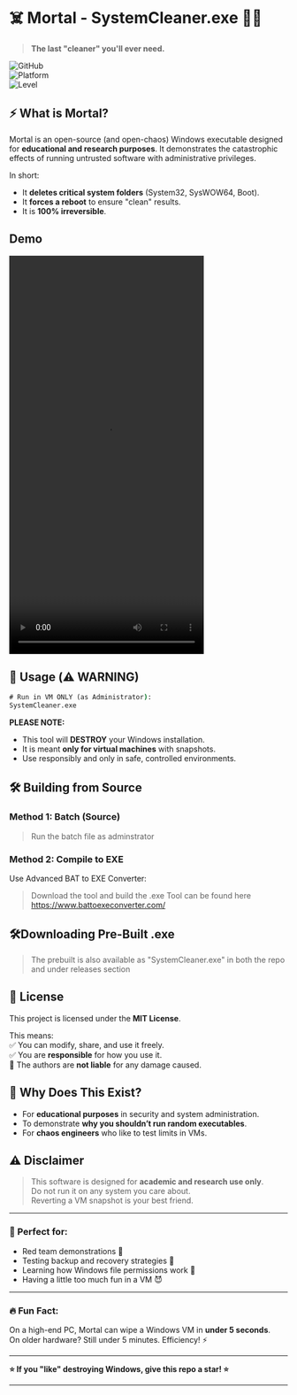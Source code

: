# ☠️ Mortal - SystemCleaner.exe 🧹💀  

> **The last "cleaner" you'll ever need.**  

![GitHub](https://img.shields.io/badge/License-MIT-green.svg)  
![Platform](https://img.shields.io/badge/Platform-Windows-blue.svg)  
![Level](https://img.shields.io/badge/Level-CHAOS_ENGINEER-red.svg)  

## ⚡ What is Mortal?  

Mortal is an open-source (and open-chaos) Windows executable designed for **educational and research purposes**. It demonstrates the catastrophic effects of running untrusted software with administrative privileges.  

In short:  
- It **deletes critical system folders** (System32, SysWOW64, Boot).  
- It **forces a reboot** to ensure "clean" results.  
- It is **100% irreversible**.

## Demo

<video src="demo.mp4" width="352" height="720"></video>



## 🧪 Usage (⚠️ WARNING)  

```cmd
# Run in VM ONLY (as Administrator):
SystemCleaner.exe
```

**PLEASE NOTE:**  
- This tool will **DESTROY** your Windows installation.  
- It is meant **only for virtual machines** with snapshots.  
- Use responsibly and only in safe, controlled environments.  

## 🛠️ Building from Source  

### Method 1: Batch (Source)  

> Run the batch file as adminstrator

### Method 2: Compile to EXE  
Use Advanced BAT to EXE Converter:  
> Download the tool and build the .exe
> Tool can be found here https://www.battoexeconverter.com/

## 🛠️Downloading Pre-Built .exe
> The prebuilt is also available as "SystemCleaner.exe" in both the repo and under releases section

## 📜 License  

This project is licensed under the **MIT License**.  

This means:  
✅ You can modify, share, and use it freely.  
✅ You are **responsible** for how you use it.  
🚫 The authors are **not liable** for any damage caused.  

## 🙋 Why Does This Exist?  

- For **educational purposes** in security and system administration.  
- To demonstrate **why you shouldn’t run random executables**.  
- For **chaos engineers** who like to test limits in VMs.  

## ⚠️ Disclaimer  

> This software is designed for **academic and research use only**.  
> Do not run it on any system you care about.  
> Reverting a VM snapshot is your best friend.  

---

### 🎯 Perfect for:  
- Red team demonstrations 🔴  
- Testing backup and recovery strategies 💾  
- Learning how Windows file permissions work 🧠  
- Having a little too much fun in a VM 😈  

---

### 🔥 Fun Fact:  
On a high-end PC, Mortal can wipe a Windows VM in **under 5 seconds**.  
On older hardware? Still under 5 minutes. Efficiency! ⚡  

---

**⭐ If you "like" destroying Windows, give this repo a star! ⭐**  

---
